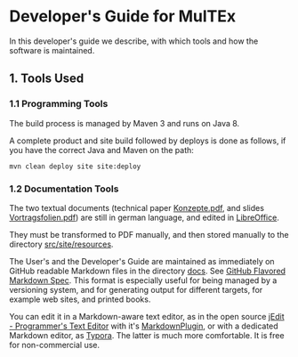 # Developer's Guide for MulTEx

In this developer's guide we describe,
with which tools and how the software is maintained.

## 1. Tools Used

### 1.1 Programming Tools

The build process is managed by Maven 3 and runs on Java 8.

A complete product and site build followed by deploys is done as follows,
if you have the correct Java and Maven on the path:

```Shell
mvn clean deploy site site:deploy
```

### 1.2 Documentation Tools

The two textual documents
(technical paper [Konzepte.pdf](../src/site/resources/Konzepte.pdf), and slides [Vortragsfolien.pdf](../src/site/resources/Vortragsfolien.pdf))
are still in german language, and edited in [LibreOffice](https://www.libreoffice.org/).

They must be transformed to PDF manually,
and then stored manually to the directory [src/site/resources](../src/site/resources).

The User's and the Developer's Guide
are maintained as immediately on GitHub readable Markdown files in the directory [docs](.).
See [GitHub Flavored Markdown Spec](https://github.github.com/gfm/).
This format is especially useful for being managed by a versioning system,
and for generating output for different targets,
for example web sites, and printed books.

You can edit it in a Markdown-aware text editor,
as in the open source [jEdit - Programmer's Text Editor](http://www.jedit.org/)
with it's [MarkdownPlugin](http://plugins.jedit.org/plugins/?MarkdownPlugin),
or with a dedicated Markdown editor, as [Typora](https://typora.io/).
The latter is much more comfortable.
It is free for non-commercial use.